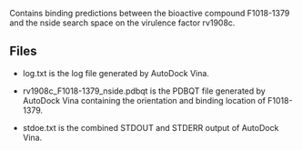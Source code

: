 Contains binding predictions between the bioactive compound F1018-1379 and the nside search space on the virulence factor rv1908c.

## Files

- log.txt is the log file generated by AutoDock Vina.

- rv1908c_F1018-1379_nside.pdbqt is the PDBQT file generated by AutoDock Vina containing the orientation and binding location of F1018-1379.

- stdoe.txt is the combined STDOUT and STDERR output of AutoDock Vina.

